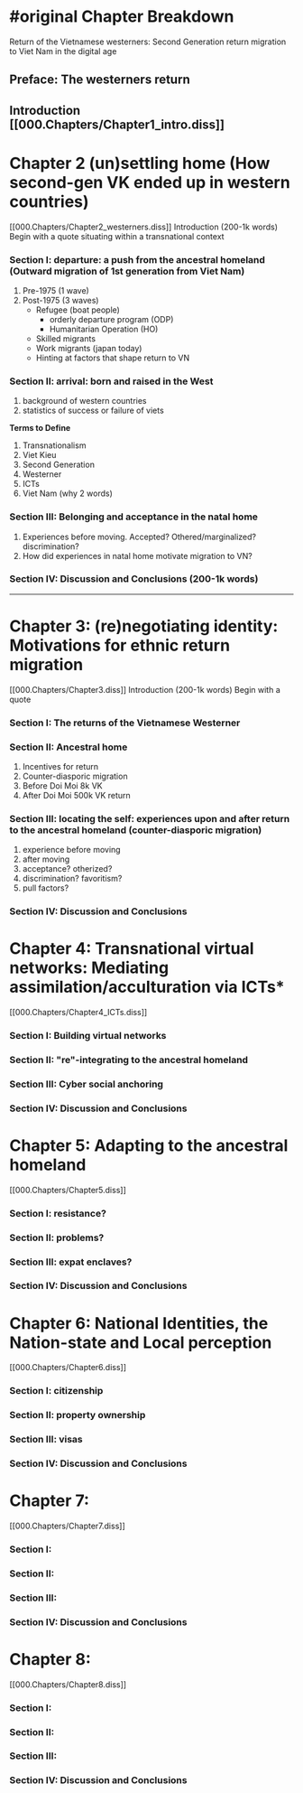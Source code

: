 # #original Chapter Breakdown

Return of the Vietnamese westerners: Second Generation return migration to Viet Nam in the digital age

## Preface: The westerners return
## Introduction [[000.Chapters/Chapter1_intro.diss]]

# Chapter 2 (un)settling home (How second-gen VK ended up in western countries) 
[[000.Chapters/Chapter2_westerners.diss]]
Introduction (200-1k words) 
Begin with a quote 
situating within a transnational context 

### Section I: departure: a push from the ancestral homeland (Outward migration of 1st generation from Viet Nam)
1. Pre-1975 (1 wave)
2. Post-1975 (3 waves)
	* Refugee (boat people)
		* orderly departure program (ODP)
		* Humanitarian Operation (HO)
	* Skilled migrants
	* Work migrants (japan today)
	* Hinting at factors that shape return to VN

### Section II: arrival: born and raised in the West
1. background of western countries
2. statistics of success or failure of viets

**Terms to Define**
1. Transnationalism
2. Viet Kieu
3. Second Generation
4. Westerner
5. ICTs
6. Viet Nam (why 2 words)

### Section III: Belonging and acceptance in the natal home
1. Experiences before moving. Accepted? Othered/marginalized? discrimination? 
2. How did experiences in natal home motivate migration to VN?

### Section IV: Discussion and Conclusions (200-1k words)

-----
# Chapter 3: (re)negotiating identity: Motivations for ethnic return migration
[[000.Chapters/Chapter3.diss]]
Introduction (200-1k words) 
Begin with a quote 

### Section I: The returns of the Vietnamese Westerner


### Section II: Ancestral home
1. Incentives for return
2. Counter-diasporic migration
3. Before Doi Moi 8k VK
4. After Doi Moi 500k VK return

### Section III: locating the self: experiences upon and after return to the ancestral homeland (counter-diasporic migration)
1. experience before moving 
2. after moving
3. acceptance? otherized?
4. discrimination? favoritism?
4. pull factors? 

### Section IV: Discussion and Conclusions

# Chapter 4: Transnational virtual networks: Mediating assimilation/acculturation via ICTs*
[[000.Chapters/Chapter4_ICTs.diss]]

### Section I: Building virtual networks
### Section II: "re"-integrating to the ancestral homeland
### Section III: Cyber social anchoring 
### Section IV: Discussion and Conclusions

# Chapter 5: Adapting to the ancestral homeland
[[000.Chapters/Chapter5.diss]]
### Section I: resistance?
### Section II: problems?
### Section III: expat enclaves?
### Section IV: Discussion and Conclusions
 
# Chapter 6: National Identities, the Nation-state and Local perception
[[000.Chapters/Chapter6.diss]]
### Section I: citizenship
### Section II: property ownership
### Section III: visas
### Section IV: Discussion and Conclusions

# Chapter 7: 
[[000.Chapters/Chapter7.diss]]
### Section I: 
### Section II: 
### Section III: 
### Section IV: Discussion and Conclusions

# Chapter 8: 
[[000.Chapters/Chapter8.diss]]
### Section I: 
### Section II: 
### Section III: 
### Section IV: Discussion and Conclusions